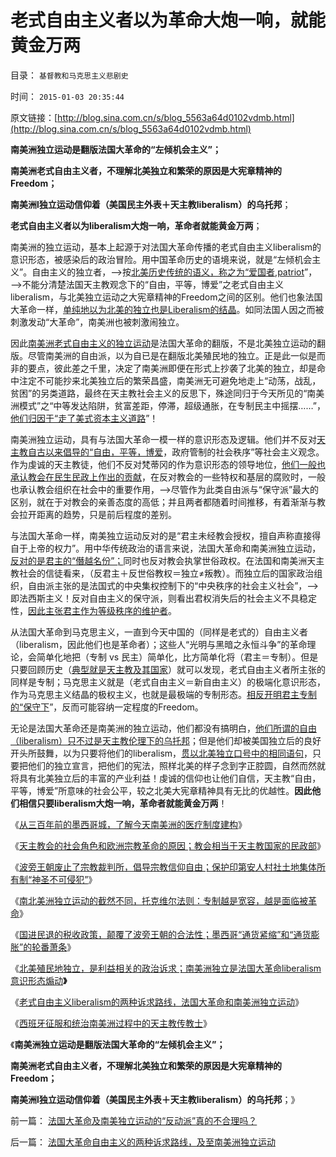 # 老式自由主义者以为革命大炮一响，就能黄金万两

目录： `基督教和马克思主义悲剧史` 

时间： `2015-01-03 20:35:44` 

原文链接：[http://blog.sina.com.cn/s/blog_5563a64d0102vdmb.html](http://blog.sina.com.cn/s/blog_5563a64d0102vdmb.html)

**南美洲独立运动是翻版法国大革命的“左倾机会主义”；**

**南美洲老式自由主义者，不理解北美独立和繁荣的原因是大宪章精神的Freedom；**

**南美洲l独立运动信仰着（美国民主外表＋天主教liberalism）的乌托邦**；

**老式自由主义者以为liberalism大炮一响，革命者就能黄金万两**；

南美洲的独立运动，基本上起源于对法国大革命传播的老式自由主义liberalism的意识形态，被感染后的政治冒险。用中国革命历史的语境来说，就是“左倾机会主义”。自由主义的独立者，——>按[北美历史传统的语义，称之为“爱国者,patriot](../../../2011/5/8/北美独立战争简析《爱国者》真假情节.md)”，——>不能分清楚法国天主教观念下的“自由，平等，博爱”之老式自由主义liberalism，与北美独立运动之大宪章精神的Freedom之间的区别。他们也象法国大革命一样，[单纯地以为北美的独立也是Liberalism的结晶](../../../2008/3/22/《爱国者》后谈北美独立战争的政治经济外交军事史.md)。如同法国人因之而被刺激发动“大革命”，南美洲也被刺激闹独立。

因此[南美洲老式自由主义的独立运动](../../../2014/12/25/南北美洲独立运动的截然不同，及托克维尔法则.md)是法国大革命的翻版，不是北美独立运动的翻版。尽管南美洲的自由派，以为自已是在翻版北美殖民地的独立。正是此一似是而非的要点，彼此差之千里，决定了南美洲即便在形式上抄袭了北美的独立，却是命中注定不可能抄来北美独立后的繁荣昌盛，南美洲无可避免地走上“动荡，战乱，贫困”的另类道路，最终在天主教社会主义的反思下，殊途同归于今天所见的“南美洲模式”之“中等发达陷阱，贫富差距，停滞，超级通胀，在专制民主中摇摆……”，[他们归因于“走了美式资本主义道路](../../../2014/12/6/何种逻辑条件令“政府拉动经济增长”成为暴政？.md)”！

南美洲独立运动，具有与法国大革命一模一样的意识形态及逻辑。他们并不反对[天主教自古以来倡导的“自由，平等，博爱](../../../2014/6/5/基督教是中国150年悲剧的催化剂.md)，政府管制的社会秩序”等社会主义观念。作为虔诚的天主教徒，他们不反对梵蒂冈的作为意识形态的领导地位，[他们一般也承认教会在民生民政上作出的贡献](../../../2014/12/23/天主教会的社会角色和欧洲宗教革命的原因.md)，在反对教会的一些特权和基层的腐败时，一般也承认教会组织在社会中的重要作用，——>尽管作为此类自由派与“保守派”最大的区别，就在于对教会的亲善态度的高低；并且两者都随着时间推移，有着渐渐与教会拉开距离的趋势，只是前后程度的差别。

与法国大革命一样，南美独立运动反对的是“君主未经教会授权，擅自声称直接得自于上帝的权力”。用中华传统政治的语言来说，法国大革命和南美洲独立运动，[反对的是君主的“僭越名份”；](../../../2014/9/12/奴隶体制的侵略偏好，“奴隶反抗，解放奴隶”的奴役本质.md)同时也反对教会执掌世俗政权。在法国和南美洲天主教社会的信徒看来，（反君主＋反世俗教权＝独立≠叛教）。而独立后的国家政治组织，自由派主张的是法国式的中央集权控制下的“中央秩序的社会主义社会”，——>即法西斯主义！反对自由主义的保守派，则看出君权消失后的社会主义不具稳定性，[因此主张君主作为等级秩序的维护者](../../../2014/12/7/从中世纪欧洲帝王的进步，理解现代左派的反动.md)。

从法国大革命到马克思主义，一直到今天中国的（同样是老式的）自由主义者（liberalism，因此他们也是革命者）；这些人“光明与黑暗之永恒斗争”的革命理论，会简单化地把（专制
vs 民主）简单化，比方简单化将（君主＝专制）。但是只要回顾历史（[典型就是天主教及其国家](../../../2014/12/5/“皇帝消费拉动经济增长”是社会主义的国际惯例.md)）就可以发现，老式自由主义者所主张的同样是专制；马克思主义就是（老式自由主义＝新自由主义）的极端化意识形态，作为马克思主义结晶的极权主义，也就是最极端的专制形态。[相反开明君主专制的“保守下](../../../2014/12/24/比法国大革命更为开明进步的波旁王朝及其改革.md)”，反而可能容纳一定程度的Freedom。

无论是法国大革命还是南美洲的独立运动，他们都没有搞明白，[他们所谓的自由（liberalism）只不过是天主教伦理下的乌托邦](../../../2009/7/18/左派乌托邦理想重温着哈耶克走向劳役之路.md)；但是他们却被美国独立后的良好开头所鼓舞，以为只要将他们的liberalism，[贯以北美独立口号中的相同语句](../../../2012/3/3/美国电影《爱国者》中的革命，改良，独立的法学概念.md)，只要把他们的独立宣言，把他们的宪法，照样北美的样子念到字正腔圆，自然而然就将具有北美独立后的丰富的产业利益！虔诚的信仰也让他们自信，天主教“自由，平等，博爱”所意味的社会公平，较之北美大宪章精神具有无比的优越性。**因此他们相信只要liberalism大炮一响，革命者就能黄金万两**！

《[从三百年前的墨西哥城，了解今天南美洲的医疗制度建构](../../../2014/12/2/从三百年前的墨西哥，了解今天南美洲的医疗制度建构.md)》

《[天主教会的社会角色和欧洲宗教革命的原因；教会相当于天主教国家的民政部](../../../2014/12/23/天主教会的社会角色和欧洲宗教革命的原因.md)》

《[波旁王朝废止了宗教裁判所，倡导宗教信仰自由；保护印第安人村社土地集体所有制“神圣不可侵犯”](../../../2014/12/24/比法国大革命更为开明进步的波旁王朝及其改革.md)》

《[南北美洲独立运动的截然不同，托克维尔法则：专制越是宽容，越是面临被革命](../../../2014/12/25/南北美洲独立运动的截然不同，及托克维尔法则.md)》

《[国进民退的税收政策，颠覆了波旁王朝的合法性；墨西哥“通货紧缩”和“通货膨胀”的轮番萧条](../../../2014/12/26/国进民退的政策，颠覆了波旁王朝的合法性.md)》

《[北美殖民地独立，是利益相关的政治诉求；南美洲独立是法国大革命liberalism意识形态煽动](../../../2014/12/27/南美洲独立是意识形态的煽动，新自由主义的华盛顿共识和变异.md)**》**

《[老式自由主义liberalism的两种诉求路线，法国大革命和南美洲独立运动](../../../2014/12/28/法国大革命自由主义的两种诉求路线，及至南美洲独立运动.md)》

《[西班牙征服和统治南美洲过程中的天主教传教士](../../../2014/12/29/西班牙征服和统治南美洲过程中的天主教传教士.md)》

《**南美洲独立运动是翻版法国大革命的“左倾机会主义”；**

**南美洲老式自由主义者，不理解北美独立和繁荣的原因是大宪章精神的Freedom；**

**南美洲l独立运动信仰着（美国民主外表＋天主教liberalism）的乌托邦**；》

前一篇： [法国大革命及南美独立运动的“反动派”真的不合理吗？](../../../2015/1/4/法国大革命及南美独立运动的“反动派”真的不合理吗？.md)

后一篇： [法国大革命自由主义的两种诉求路线，及至南美洲独立运动](../../../2014/12/28/法国大革命自由主义的两种诉求路线，及至南美洲独立运动.md)

